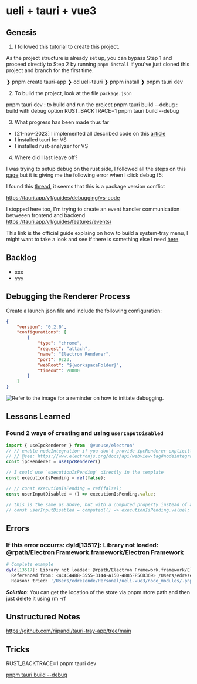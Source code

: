 # ueli + tauri + vue3

## Genesis

1. I followed this [tutorial](https://tauri.app/v1/guides/getting-started/prerequisites#setting-up-macos) to create this project.

As the project structure is already set up, you can bypass Step 1 and proceed directly to Step 2 by running `pnpm install` if you've just cloned this project and branch for the first time.

❯ pnpm create tauri-app
❯ cd ueli-tauri 
❯ pnpm install
❯ pnpm tauri dev

2. To build the project, look at the file `package.json`

pnpm tauri dev      : to build and run the project
pnpm tauri build --debug    : build with debug option
RUST_BACKTRACE=1 pnpm tauri build --debug

3. What progress has been made thus far

- [21-nov-2023] I implemented all described code on this [article](https://betterprogramming.pub/create-menubar-app-with-tauri-510ab7f7c43d)
- I installed tauri for VS
- I installed rust-analyzer for VS


4. Where did I last leave off?

I was trying to setup debug on the rust side, I followed all the steps on this [page](https://tauri.app/v1/guides/debugging/vs-code) but it is giving me the following error when I click debug f5:

<!-- Running `cargo build --manifest-path=./src-tauri/Cargo.toml --no-default-features --message-format=json`...
Error: Cargo invocation failed.
    at t.Cargo.getCargoArtifacts (/Users/edrezende/.vscode/extensions/vadimcn.vscode-lldb-1.10.0/extension.js:1:14943)
    at processTicksAndRejections (node:internal/process/task_queues:95:5)
    at Object.open (/Users/edrezende/.vscode/extensions/vadimcn.vscode-lldb-1.10.0/extension.js:1:13253)
Caused by: Error: spawn cargo ENOENT
    at Process.ChildProcess._handle.onexit (node:internal/child_process:283:19)
    at onErrorNT (node:internal/child_process:476:16)
    at processTicksAndRejections (node:internal/process/task_queues:82:21)
 *  The terminal process failed to launch (exit code: 1). 
 *  Terminal will be reused by tasks, press any key to close it.  -->

I found this [thread](https://github.com/rust-lang/vscode-rust/issues/708), it seems that this is a package version conflict



https://tauri.app/v1/guides/debugging/vs-code

I stopped here too, I'm trying to create an event handler communication betweeen frontend and backend
https://tauri.app/v1/guides/features/events/

This link is the official guide explaing on how to build a system-tray menu, I might want to take a look and see if there is something else I need [here](https://tauri.app/v1/guides/features/system-tray/)

## Backlog

- xxx
- yyy

## Debugging the Renderer Process

Create a launch.json file and include the following configuration:

```json
{
    "version": "0.2.0",
    "configurations": [
        {
            "type": "chrome",
            "request": "attach",
            "name": "Electron Renderer",
            "port": 9223,
            "webRoot": "${workspaceFolder}",
            "timeout": 20000
        }
    ]
}
```

![Refer to the image for a reminder on how to initiate debugging.](debugging-on-renderer-process.png)

## Lessons Learned

### Found 2 ways of creating and using `userInputDisabled`

```ts
import { useIpcRenderer } from '@vueuse/electron'
// // enable nodeIntegration if you don't provide ipcRenderer explicitly
// // @see: https://www.electronjs.org/docs/api/webview-tag#nodeintegration
const ipcRenderer = useIpcRenderer()

// I could use `executionIsPending` directly in the template
const executionIsPending = ref(false);

// // const executionIsPending = ref(false);
const userInputDisabled = () => executionIsPending.value;

// this is the same as above, but with a computed property instead of a function and the difference is that the computed property is cached
// const userInputDisabled = computed(() => executionIsPending.value);
```

## Errors

### If this error occurrs: dyld[13517]: Library not loaded: @rpath/Electron Framework.framework/Electron Framework

```bash
# Complete example
dyld[13517]: Library not loaded: @rpath/Electron Framework.framework/Electron Framework
  Referenced from: <4C4C44BB-5555-3144-A150-4885FF5CD369> /Users/edrezende/Personal/ueli-vue3/node_modules/.pnpm/electron@26.5.0/node_modules/electron/dist/Electron.app/Contents/MacOS/Electron
  Reason: tried: '/Users/edrezende/Personal/ueli-vue3/node_modules/.pnpm/electron@26.5.0/node_modules/electron/dist/Electron.app/Contents/Frameworks/Electron Framework.framework/Electron Fra
```

***Solution***: You can get the location of the store via pnpm store path and then just delete it using rm -rf <path>

## Unstructured Notes

https://github.com/riipandi/tauri-tray-app/tree/main


## Tricks

RUST_BACKTRACE=1 pnpm tauri dev



[pnpm tauri build --debug](https://tauri.app/v1/guides/debugging/application)